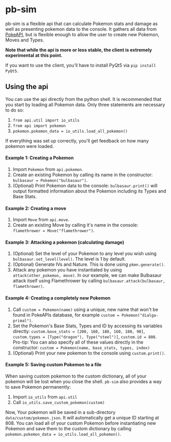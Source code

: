 # pb-sim
pb-sim is a flexible api that can calculate Pokemon stats and
damage as well as presenting pokemon data to the console. It
gathers all data from [PokeAPI](https://pokeapi.co/), but is 
flexible enough to allow the user to create new Pokemon, Moves
and Types.

**Note that while the api is more or less stable, the client is extremely experimental at this point.**

If you want to use the client, you'll have to install PyQt5 via `pip install PyQt5`.

## Using the api
You can use the api directly from the python shell.
It is recommended that you start by loading all Pokemon data. Only three statements are necessary to do so:
1. `from api.util import io_utils`
2. `from api import pokemon`
3. `pokemon.pokemon_data = io_utils.load_all_pokemon()`

If everything was set up correctly, you'll get feedback on how many pokemon were loaded.

#### Example 1: Creating a Pokemon
1. Import `Pokemon` from `api.pokemon`.
2. Create an existing Pokemon by calling its name in the 
constructor: `bulbasaur = Pokemon("bulbasaur")`.
3. (Optional) Print Pokemon data to the console: `bulbasaur.print()`
will output formatted information about the Pokemon including its 
Types and Base Stats.

#### Example 2: Creating a move
1. Import `Move` from `api.move`.
2. Create an existing Move by calling it's name in the console:
`flamethrower = Move("flamethrower")`.

#### Example 3: Attacking a pokemon (calculating damage)
1. (Optional) Set the level of your Pokemon to any level you wish
using `bulbasaur.set_level(level)`. The level is 1 by default.
2. (Optional) Generate IVs and Nature.
This is done using `pkmn.generate()`.
3. Attack any pokemon you have instantiated by using 
`attack(other_pokemon, move)`. In our example, we can make
Bulbasaur attack itself using Flamethrower by calling
`bulbasaur.attack(bulbasaur, flamethrower)`.

#### Example 4: Creating a completely new Pokemon
1. Call `custom = Pokemon(name)` using a unique, new name that
won't be found in PokeAPIs database, for example
`custom = Pokemon("dialga-primal")`.
2. Set the Pokemon's Base Stats, Types and ID by accessing its
variables directly: 
`custom.base_stats = [200, 160, 180, 160, 180, 90]`, 
`custom.types = [Type("dragon"), Type("steel")]`,
`custom.id = 808`. Pro-tip: You can also specify all of these
values directly in the constructor: 
`custom = Pokemon(name, base_stats, types, index)`
3. (Optional) Print your new pokemon to the console using
`custom.print()`.

#### Example 5: Saving custom Pokemon to a file
When saving custom pokemon to the custom dictionary, all of your
pokemon will be lost when you close the shell. `pb-sim` also
provides a way to save Pokemon permanently:
1. Import `io_utils` from `api.util`
2. Call `io_utils.save_custom_pokemon(custom)`

Now, Your pokemon will be saved in a sub-directory 
`data/custom/pokemon.json`. It will automatically get a unique 
ID starting at 808. You can load all of your custom Pokemon 
before instantiating new Pokemon and save them to the custom 
dictionary by calling 
`pokemon.pokemon_data = io_utils.load_all_pokemon()`.